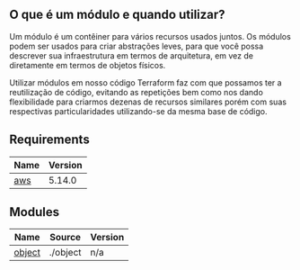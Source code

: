 <!-- BEGIN_TF_DOCS -->

## O que é um módulo e quando utilizar?
Um módulo é um contêiner para vários recursos usados juntos. Os módulos podem ser usados para criar abstrações leves, para que você possa descrever sua infraestrutura em termos de arquitetura, em vez de diretamente em termos de objetos físicos.

Utilizar módulos em nosso código Terraform faz com que possamos ter a reutilização de código, evitando as repetições bem como nos dando flexibilidade para criarmos dezenas de recursos similares porém com suas respectivas particularidades utilizando-se da mesma base de código.
## Requirements

| Name | Version |
|------|---------|
| <a name="requirement_aws"></a> [aws](#requirement\_aws) | 5.14.0 |

## Modules

| Name | Source | Version |
|------|--------|---------|
| <a name="module_object"></a> [object](#module\_object) | ./object | n/a |

<!-- END_TF_DOCS -->